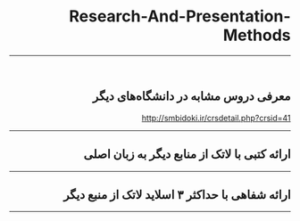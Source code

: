 <div dir="rtl">


# Research-And-Presentation-Methods

--------------
<br>

## معرفی دروس مشابه در دانشگاه‌های دیگر

http://smbidoki.ir/crsdetail.php?crsid=41

--------------

## ارائه کتبی با لاتک از منابع دیگر به زبان اصلی

--------------

## ارائه شفاهی با حداکثر ۳ اسلاید لاتک از منبع دیگر

--------------
